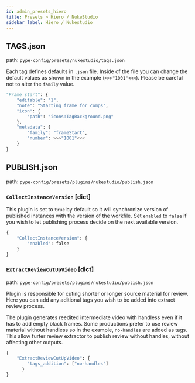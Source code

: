 ```yaml
---
id: admin_presets_hiero
title: Presets > Hiero / NukeStudio
sidebar_label: Hiero / Nukestudio
---
```


## TAGS.json

path: `pype-config/presets/nukestudio/tags.json`

Each tag defines defaults in `.json` file. Inside of the file you can change the default values as shown in the example (`>>>"1001"<<<`). Please be careful not to alter the `family` value.

```python
"Frame start": {
    "editable": "1",
    "note": "Starting frame for comps",
    "icon": {
        "path": "icons:TagBackground.png"
    },
    "metadata": {
        "family": "frameStart",
        "number": >>>"1001"<<<
    }
}
```

## PUBLISH.json

path: `pype-config/presets/plugins/nukestudio/publish.json`

### `CollectInstanceVersion` [dict]

This plugin is set to `true` by default so it will synchronize version of published instances with the version of the workfile. Set `enabled` to `false` if you wish to let publishing process decide on the next available version.

```python
{
    "CollectInstanceVersion": {
        "enabled": false
    }
}
```

### `ExtractReviewCutUpVideo` [dict]

path: `pype-config/presets/plugins/nukestudio/publish.json`

Plugin is responsible for cuting shorter or longer source material for review. Here you can add any aditional tags you wish to be added into extract review process.

The plugin generates reedited intermediate video with handless even if it has to add empty black frames. Some productions prefer to use review material without handless so in the example, `no-handles` are added as tags. This allow furter review extractor to publish review without handles, without affecting other outputs.

```python
{
    "ExtractReviewCutUpVideo": {
        "tags_addition": ["no-handles"]
      }
}
```
